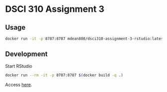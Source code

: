 # DSCI 310 Assignment 3

## Usage

```bash
docker run -it -p 8787:8787 mdean808/dsci310-assignment-3-rstudio:latest
```

## Development

Start RStudio

```bash
docker run --rm -it -p 8787:8787 $(docker build -q .)
```

Access [here](https://localhost:8787).
